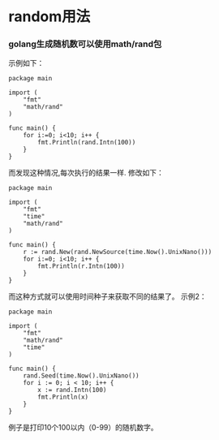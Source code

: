 # random用法


### golang生成随机数可以使用math/rand包
示例如下：
```
package main

import (
    "fmt"
    "math/rand"
)

func main() {
    for i:=0; i<10; i++ {
        fmt.Println(rand.Intn(100))
    }
}
```

而发现这种情况,每次执行的结果一样.
修改如下：
```
package main

import (
    "fmt"
    "time"
    "math/rand"
)

func main() {
    r := rand.New(rand.NewSource(time.Now().UnixNano()))
    for i:=0; i<10; i++ {
        fmt.Println(r.Intn(100))
    }
}
```
而这种方式就可以使用时间种子来获取不同的结果了。
示例2：
```
package main

import (  
    "fmt"  
    "math/rand"  
    "time"  
)

func main() {  
    rand.Seed(time.Now().UnixNano())  
    for i := 0; i < 10; i++ {  
        x := rand.Intn(100)  
        fmt.Println(x)  
    }  
}
```
例子是打印10个100以内（0-99）的随机数字。
